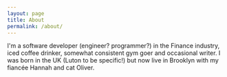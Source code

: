 ```yaml
---
layout: page
title: About
permalink: /about/
---
```


I'm a software developer (engineer? programmer?) in the Finance industry, iced coffee drinker, somewhat consistent gym goer and occasional writer. I was born in the UK (Luton to be specific!) but now live in Brooklyn with my fiancée Hannah and cat Oliver.